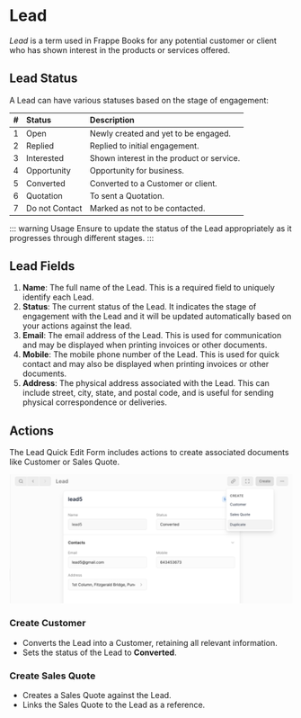 # Lead

_Lead_ is a term used in Frappe Books for any potential customer or client who has shown interest in the products or services offered.

## Lead Status

A Lead can have various statuses based on the stage of engagement:

|   # | Status         | Description                                                      |
| --: | :------------- | :--------------------------------------------------------------- |
|   1 | Open           | Newly created and yet to be engaged.                     |
|   2 | Replied        | Replied to initial engagement.                          |
|   3 | Interested     | Shown interest in the product or service.               |
|   4 | Opportunity    | Opportunity for business.                  |
|   5 | Converted      | Converted to a Customer or client.                 |
|   6 | Quotation      | To sent a Quotation.                                  |
|   7 | Do not Contact | Marked as not to be contacted.                     |

::: warning Usage
Ensure to update the status of the Lead appropriately as it progresses through different stages.
:::

## Lead Fields

1. **Name**: The full name of the Lead. This is a required field to uniquely identify each Lead.
2. **Status**: The current status of the Lead. It indicates the stage of engagement with the Lead and it will be updated automatically based on your actions against the lead.
3. **Email**: The email address of the Lead. This is used for communication and may be displayed when printing invoices or other documents.
4. **Mobile**: The mobile phone number of the Lead. This is used for quick contact and may also be displayed when printing invoices or other documents.
5. **Address**: The physical address associated with the Lead. This can include street, city, state, and postal code, and is useful for sending physical correspondence or deliveries.


## Actions

The Lead Quick Edit Form includes actions to create associated documents like Customer or Sales Quote.

![Recent Actions Widget](./images/lead.png)

### Create Customer

- Converts the Lead into a Customer, retaining all relevant information.
- Sets the status of the Lead to **Converted**.

### Create Sales Quote

- Creates a Sales Quote against the Lead.
- Links the Sales Quote to the Lead as a reference.
